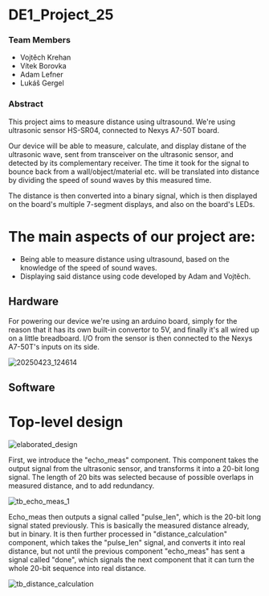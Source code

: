 # DE1_Project_25
### Team Members

* Vojtěch Krehan
* Vítek Borovka
* Adam Lefner
* Lukáš Gergel

### Abstract

This project aims to measure distance using ultrasound. We're using ultrasonic sensor HS-SR04, connected to Nexys A7-50T board.

Our device will be able to measure, calculate, and display distane of the ultrasonic wave, sent from transceiver on the ultrasonic sensor, and detected by its complementary receiver. The time it took for the signal to bounce back from a wall/object/material etc. will be translated into distance by dividing the speed of sound waves by this measured time.

The distance is then converted into a binary signal, which is then displayed on the board's multiple 7-segment displays, and also on the board's LEDs.

# The main aspects of our project are:

* Being able to measure distance using ultrasound, based on the knowledge of the speed of sound waves.
* Displaying said distance using code developed by Adam and Vojtěch.


## Hardware

For powering our device we're using an arduino board, simply for the reason that it has its own built-in convertor to 5V, and finally it's all wired up on a little breadboard. I/O from the sensor is then connected to the Nexys A7-50T's inputs on its side.

![20250423_124614](https://github.com/user-attachments/assets/6d0d792f-2df3-441d-bbfa-ab50018a25d1)

## Software
# Top-level design

![elaborated_design](https://github.com/user-attachments/assets/1746b693-3376-4800-9321-ac2dd270c883)

First, we introduce the "echo_meas" component. This component takes the output signal from the ultrasonic sensor, and transforms it into a 20-bit long signal. The length of 20 bits was selected because of possible overlaps in measured distance, and to add redundancy.

![tb_echo_meas_1](https://github.com/user-attachments/assets/949c13e5-e39b-43df-8eab-6f177a51bcb1)

Echo_meas then outputs a signal called "pulse_len", which is the 20-bit long signal stated previously. This is basically the measured distance already, but in binary. It is then further processed in "distance_calculation" component, which takes the "pulse_len" signal, and converts it into real distance, but not until the previous component "echo_meas" has sent a signal called "done", which signals the next component that it can turn the whole 20-bit sequence into real distance.

![tb_distance_calculation](https://github.com/user-attachments/assets/699291fc-e778-433e-a05d-30a5762c338a)


